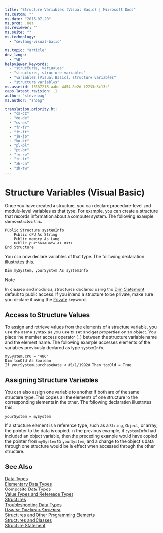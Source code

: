 ```yaml
---
title: "Structure Variables (Visual Basic) | Microsoft Docs"
ms.custom: ""
ms.date: "2015-07-20"
ms.prod: .net
ms.reviewer: ""
ms.suite: ""
ms.technology: 
  - "devlang-visual-basic"

ms.topic: "article"
dev_langs: 
  - "VB"
helpviewer_keywords: 
  - "structures, variables"
  - "structures, structure variables"
  - "variables [Visual Basic], structure variables"
  - "structure variables"
ms.assetid: 156872f8-aabc-4454-8e2d-f2253c3c13c9
caps.latest.revision: 11
author: "stevehoag"
ms.author: "shoag"

translation.priority.ht: 
  - "cs-cz"
  - "de-de"
  - "es-es"
  - "fr-fr"
  - "it-it"
  - "ja-jp"
  - "ko-kr"
  - "pl-pl"
  - "pt-br"
  - "ru-ru"
  - "tr-tr"
  - "zh-cn"
  - "zh-tw"
---
```

# Structure Variables (Visual Basic)
Once you have created a structure, you can declare procedure-level and module-level variables as that type. For example, you can create a structure that records information about a computer system. The following example demonstrates this.  
  
```  
Public Structure systemInfo  
    Public cPU As String  
    Public memory As Long  
    Public purchaseDate As Date  
End Structure  
```  
  
 You can now declare variables of that type. The following declaration illustrates this.  
  
```  
Dim mySystem, yourSystem As systemInfo  
```  
  
> [!NOTE]
>  In classes and modules, structures declared using the [Dim Statement](../../../../visual-basic/language-reference/statements/dim-statement.md) default to public access. If you intend a structure to be private, make sure you declare it using the [Private](../../../../visual-basic/language-reference/modifiers/private.md) keyword.  
  
## Access to Structure Values  
 To assign and retrieve values from the elements of a structure variable, you use the same syntax as you use to set and get properties on an object. You place the member access operator (`.`) between the structure variable name and the element name. The following example accesses elements of the variables previously declared as type `systemInfo`.  
  
```  
mySystem.cPU = "486"  
Dim tooOld As Boolean  
If yourSystem.purchaseDate < #1/1/1992# Then tooOld = True  
```  
  
## Assigning Structure Variables  
 You can also assign one variable to another if both are of the same structure type. This copies all the elements of one structure to the corresponding elements in the other. The following declaration illustrates this.  
  
```  
yourSystem = mySystem  
```  
  
 If a structure element is a reference type, such as a `String`, `Object`, or array, the pointer to the data is copied. In the previous example, if `systemInfo` had included an object variable, then the preceding example would have copied the pointer from `mySystem` to `yourSystem`, and a change to the object's data through one structure would be in effect when accessed through the other structure.  
  
## See Also  
 [Data Types](../../../../visual-basic/programming-guide/language-features/data-types/index.md)   
 [Elementary Data Types](../../../../visual-basic/programming-guide/language-features/data-types/elementary-data-types.md)   
 [Composite Data Types](../../../../visual-basic/programming-guide/language-features/data-types/composite-data-types.md)   
 [Value Types and Reference Types](../../../../visual-basic/programming-guide/language-features/data-types/value-types-and-reference-types.md)   
 [Structures](../../../../visual-basic/programming-guide/language-features/data-types/structures.md)   
 [Troubleshooting Data Types](../../../../visual-basic/programming-guide/language-features/data-types/troubleshooting-data-types.md)   
 [How to: Declare a Structure](../../../../visual-basic/programming-guide/language-features/data-types/how-to-declare-a-structure.md)   
 [Structures and Other Programming Elements](../../../../visual-basic/programming-guide/language-features/data-types/structures-and-other-programming-elements.md)   
 [Structures and Classes](../../../../visual-basic/programming-guide/language-features/data-types/structures-and-classes.md)   
 [Structure Statement](../../../../visual-basic/language-reference/statements/structure-statement.md)